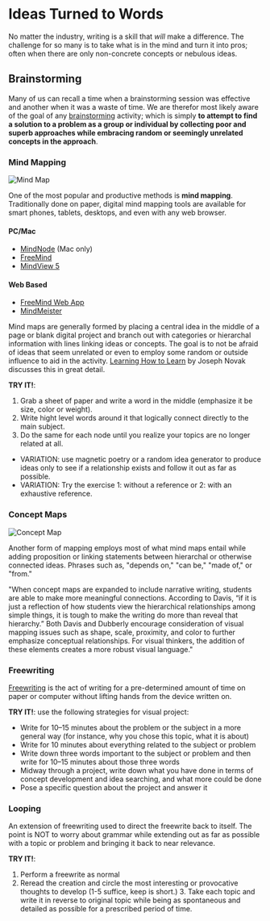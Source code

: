 # Ideas Turned to Words

No matter the industry, writing is a skill that _will_ make a difference. The challenge for so many is to take what is in the mind and turn it into pros; often when there are only non-concrete concepts or nebulous ideas. 

## Brainstorming
Many of us can recall a time when a brainstorming session was effective and another when it was a waste of time. We are therefor most likely aware of the goal of any [brainstorming](http://en.wikipedia.org/wiki/Brainstorming) activity; which is simply __to attempt to find a solution to a problem as a group or individual by collecting poor and superb approaches while embracing random or seemingly unrelated concepts in the approach__. 

### Mind Mapping
![Mind Map](http://upload.wikimedia.org/wikipedia/commons/thumb/7/7f/Guru_Mindmap.jpg/250px-Guru_Mindmap.jpg)

One of the most popular and productive methods is __mind mapping__. Traditionally done on paper, digital mind mapping tools are available for smart phones, tablets, desktops, and even with any web browser. 

#### PC/Mac
- [MindNode](https://mindnode.com) (Mac only)
- [FreeMind](http://freemind.sourceforge.net/wiki/index.php/Download)
- [MindView 5](http://www.matchware.com/mv3be_landing.php?gclid=CLWK0Mepyr0CFdKGfgod-lwADA)

#### Web Based
- [FreeMind Web App](http://freemind.sourceforge.net/wiki/index.php/Main_Page)
- [MindMeister](http://www.mindmeister.com/)

Mind maps are generally formed by placing a central idea in the middle of a page or blank digital project and branch out with categories or hierarchal information with lines linking ideas or concepts. The goal is to not be afraid of ideas that seem unrelated or even to employ some random or outside influence to aid in the activity. [Learning How to Learn](http://www.cambridge.org/us/academic/subjects/psychology/developmental-psychology/learning-how-learn) by Joseph Novak discusses this in great detail. 

__TRY IT!__: 

1. Grab a sheet of paper and write a word in the middle (emphasize it be size, color or weight).
2. Write hight level words around it that logically connect directly to the main subject.
3. Do the same for each node until you realize your topics are no longer related at all. 
- VARIATION: use magnetic poetry or a random idea generator to produce ideas only to see if a relationship exists and follow it out as far as possible.
- VARIATION: Try the exercise 1: without a reference or 2: with an exhaustive reference.

### Concept Maps
![Concept Map](http://upload.wikimedia.org/wikipedia/commons/thumb/3/3a/Conceptmap.gif/450px-Conceptmap.gif)

Another form of mapping employs most of what mind maps entail while adding proposition or linking statements between hierarchal or otherwise connected ideas. Phrases such as, "depends on," "can be," "made of," or "from." 

"When concept maps are expanded to include narrative writing, students are able to make more meaningful connections. According to Davis, “if it is just a reflection of how students view the hierarchical relationships among simple things, it is tough to make the writing do more than reveal that hierarchy.” Both Davis and Dubberly encourage consideration of visual mapping issues such as shape, scale, proximity, and color to further emphasize conceptual relationships. For visual thinkers, the addition of these elements creates a more robust visual language."

### Freewriting
[Freewriting](http://www.wikihow.com/Freewrite) is the act of writing for a pre-determined amount of time on paper or computer without lifting hands from the device written on. 

__TRY IT!__: use the following strategies for visual project:

- Write for 10–15 minutes about the problem or the subject in a more general way (for instance, why you chose this topic, what it is about)
- Write for 10 minutes about everything related to the subject or problem
- Write down three words important to the subject or problem and then write for 10–15 minutes about those three words
- Midway through a project, write down what you have done in terms of concept development and idea searching, and what more could be done
- Pose a specific question about the project and answer it

### Looping
An extension of freewriting used to direct the freewrite back to itself. The point is NOT to worry about grammar while extending out as far as possible with a topic or problem and bringing it back to near relevance. 

__TRY IT!__: 

1. Perform a freewrite as normal
2. Reread the creation and circle the most interesting or provocative thoughts to develop (1-5 suffice, keep is short.) 3. Take each topic and write it in reverse to original topic while being as spontaneous and detailed as possible for a prescribed period of time. 
